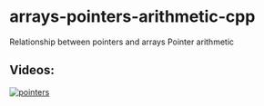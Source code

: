 # arrays-pointers-arithmetic-cpp
Relationship between pointers and arrays
Pointer arithmetic

## Videos:
[![pointers](https://img.youtube.com/vi/10U0WuhrarQ/0.jpg)](https://youtu.be/10U0WuhrarQ)